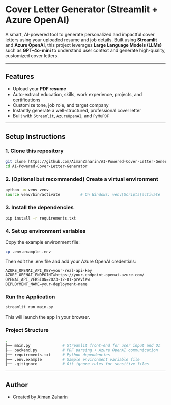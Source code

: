 # Cover Letter Generator (Streamlit + Azure OpenAI)

A smart, AI-powered tool to generate personalized and impactful cover letters using your uploaded resume and job details. Built using **Streamlit** and **Azure OpenAI**, this project leverages **Large Language Models (LLMs)** such as **GPT-4o-mini** to understand user context and generate high-quality, customized cover letters.

---

## Features

- Upload your **PDF resume**
- Auto-extract education, skills, work experience, projects, and certifications
- Customize tone, job role, and target company
- Instantly generate a well-structured, professional cover letter
- Built with `Streamlit`, `AzureOpenAI`, and `PyMuPDF`

---

## Setup Instructions

### 1. Clone this repository
```bash
git clone https://github.com/AimanZaharin/AI-Powered-Cover-Letter-Generator.git
cd AI-Powered-Cover-Letter-Generator
```

### 2. (Optional but recommended) Create a virtual environment
```bash
python -m venv venv
source venv/bin/activate         # On Windows: venv\Scripts\activate
```

### 3. Install the dependencies
```bash
pip install -r requirements.txt
```

### 4. Set up environment variables
Copy the example environment file:
```bash
cp .env.example .env
```
Then edit the .env file and add your Azure OpenAI credentials:
```env
AZURE_OPENAI_API_KEY=your-real-api-key
AZURE_OPENAI_ENDPOINT=https://your-endpoint.openai.azure.com/
OPENAI_API_VERSION=2023-12-01-preview
DEPLOYMENT_NAME=your-deployment-name
```

### Run the Application
```bash
streamlit run main.py
```
This will launch the app in your browser.

### Project Structure
```bash
.
├── main.py              # Streamlit front-end for user input and UI
├── backend.py           # PDF parsing + Azure OpenAI communication
├── requirements.txt     # Python dependencies
├── .env.example         # Sample environment variable file
├── .gitignore           # Git ignore rules for sensitive files
```

---

## Author 
- Created by [Aiman Zaharin](https://www.linkedin.com/in/aimanzaharin)






